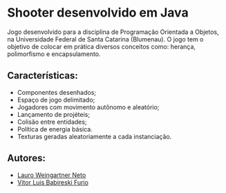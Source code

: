 # Shooter desenvolvido em Java
Jogo desenvolvido para a disciplina de Programação Orientada a Objetos, na Universidade Federal de Santa Catarina (Blumenau). O jogo tem o objetivo de colocar em prática diversos conceitos como: herança, polimorfismo e encapsulamento.
## Características:

 - Componentes desenhados;
 - Espaço de jogo delimitado;
 - Jogadores com movimento autônomo e aleatório;
 - Lançamento de projéteis;
 - Colisão entre entidades;
 - Política de energia básica.
 - Texturas geradas aleatoriamente a cada instanciação.

## Autores:

 - [Lauro Weingartner Neto](https://github.com/laurowrn)
 - [Vitor Luis Babireski Furio](https://github.com/VitorFurio)
